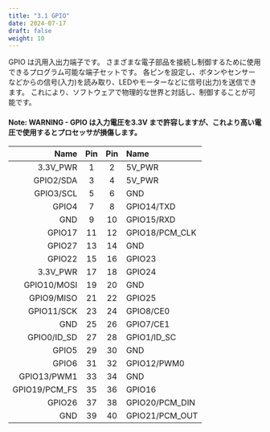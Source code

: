 ```yaml
---
title: "3.1 GPIO"
date: 2024-07-17
draft: false
weight: 10
---
```


GPIO は汎用入出力端子です。
さまざまな電子部品を接続し制御するために使用できるプログラム可能な端子セットです。
各ピンを設定し、ボタンやセンサーなどからの信号(入力)を読み取り、LEDやモーターなどに信号(出力)を送信できます。
これにより、ソフトウェアで物理的な世界と対話し、制御することが可能です。

#### Note: WARNING - GPIO は入力電圧を3.3V まで許容しますが、これより高い電圧で使用するとプロセッサが損傷します。

|Name|Pin|Pin|Name|
|---:|:---:|:---:|:---|
|3.3V_PWR|1|2|5V_PWR|
|GPIO2/SDA|3|4|5V_PWR|
|GPIO3/SCL|5|6|GND|
|GPIO4|7|8|GPIO14/TXD|
|GND|9|10|GPIO15/RXD|
|GPIO17|11|12|GPIO18/PCM_CLK|
|GPIO27|13|14|GND|
|GPIO22|15|16|GPIO23|
|3.3V_PWR|17|18|GPIO24|
|GPIO10/MOSI|19|20|GND|
|GPIO9/MISO|21|22|GPIO25|
|GPIO11/SCK|23|24|GPIO8/CE0|
|GND|25|26|GPIO7/CE1|
|GPIO0/ID_SD|27|28|GPIO1/ID_SC|
|GPIO5|29|30|GND|
|GPIO6|31|32|GPIO12/PWM0|
|GPIO13/PWM1|33|34|GND|
|GPIO19/PCM_FS|35|36|GPIO16|
|GPIO26|37|38|GPIO20/PCM_DIN|
|GND|39|40|GPIO21/PCM_OUT|
